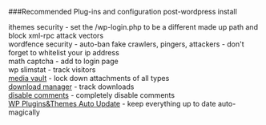 ###Recommended Plug-ins and configuration post-wordpress install

ithemes security - set the /wp-login.php to be a different made up path and block xml-rpc attack vectors   
wordfence security - auto-ban fake crawlers, pingers, attackers - don't forget to whitelist your ip address   
math captcha - add to login page   
wp slimstat - track visitors      
[media vault](https://wordpress.org/plugins/media-vault/) - lock down attachments of all types   
[download manager](https://wordpress.org/plugins/download-manager/) - track downloads    
[disable comments](https://wordpress.org/plugins/disable-comments/) - completely disable comments   
[WP Plugins&Themes Auto Update](https://wordpress.org/plugins/wp-pluginsthemes-auto-update/) - keep everything up to date auto-magically  
